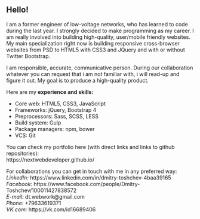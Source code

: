 <h2>Hello!</h2>
<p>I am a former engineer of low-voltage networks, who has learned to code during the last year. I strongly decided to make programming as my career. I am really involved into building high-quality, user/mobile friendly websites. My main specialization right now is building responsive cross-browser websites from PSD to HTML5 with CSS3 and JQuery and with or without Twitter Bootstrap.</p>

<p>I am responsible, accurate, communicative person. During our collaboration whatever you can request that i am not familiar with, i will read-up and figure it out. My goal is to produce a high-quality product.</p>

<p>Here are my <strong>experience and skills:</strong></p>
<ul>
<li>Core web: HTML5, CSS3, JavaScript</li>
<li>Frameworks: jQuery, Bootstrap 4</li>
<li>Preprocessors: Sass, SCSS, LESS</li>
<li>Build system: Gulp</li>
<li>Package managers: npm, bower</li>
<li>VCS: Git</li>
</ul>

<p>You can check my portfolio here (with direct links and links to github repositories):<br>https://nextwebdeveloper.github.io/</p>

<p>For collaborations you can get in touch with me in any preferred way:<br>
<i>LinkedIn: </i>https://www.linkedin.com/in/dmitry-toshchev-4baa39165<br>
<i>Facebook: </i>https://www.facebook.com/people/Dmitry-Toshchev/100011427838572<br>
<i>E-mail: </i>dt.webwork@gmail.com<br>
<i>Phone: </i>+79633619371<br>
<i>VK.com: </i>https://vk.com/id16689406
</p>